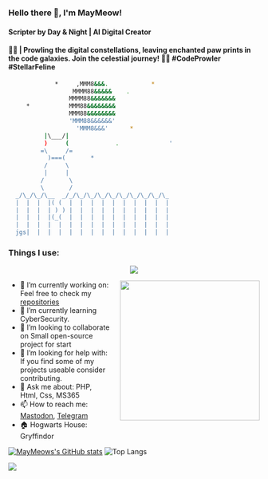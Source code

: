 ### Hello there 👋, I'm MayMeow!
#### Scripter by Day & Night | AI Digital Creator
#### 🌌🐾 | Prowling the digital constellations, leaving enchanted paw prints in the code galaxies. Join the celestial journey! 🚀🌠 #CodeProwler #StellarFeline

```bash
             *     ,MMM8&&&.            *
                  MMMM88&&&&&    .
                 MMMM88&&&&&&&
     *           MMM88&&&&&&&&
                 MMM88&&&&&&&&
                 'MMM88&&&&&&'
                   'MMM8&&&'      *
          |\___/|
          )     (             .              '
         =\     /=
           )===(       *
          /     \
          |     |
         /       \
         \       /
  _/\_/\_/\__  _/_/\_/\_/\_/\_/\_/\_/\_/\_/\_
  |  |  |  |( (  |  |  |  |  |  |  |  |  |  |
  |  |  |  | ) ) |  |  |  |  |  |  |  |  |  |
  |  |  |  |(_(  |  |  |  |  |  |  |  |  |  |
  |  |  |  |  |  |  |  |  |  |  |  |  |  |  |
  jgs|  |  |  |  |  |  |  |  |  |  |  |  |  | 
```

### Things I use:

<p align="center">
  <a href="https://skillicons.dev">
    <img src="https://skillicons.dev/icons?i=apple,azure,bootstrap,cs,cloudflare,codepen,css,discord,docker,dotnet,git,github,gitlab,gmail,go,graphql,html,js,laravel,npm,notion,markdown,nodejs,php,postgres,redis,regex,sass,windows,yarn" />
  </a>
</p>

<img src="https://media.maymeow.com/bg-remover-1761733081514(1).png" align="right" style="float:right; width:280px; margin-left:20px;" >

* 🔭 I’m currently working on: Feel free to check my [repositories](https://github.com/MayMeow?tab=repositories)
* 🌱 I’m currently learning CyberSecurity.
* 👯 I’m looking to collaborate on Small open-source project for start 
* 🤔 I’m looking for help with: If you find some of my projects useable consider contributing.
* 💬 Ask me about: PHP, Html, Css, MS365
* 📫 How to reach me: [Mastodon](https://social.lol/@may), [Telegram](https://t.me/MayMeow_w)
* 🏠 Hogwarts House: Gryffindor

[![MayMeows's GitHub stats](https://github-readme-stats.vercel.app/api?username=maymeow&theme=ambient_gradient)](https://github.com/anuraghazra/github-readme-stats)
![Top Langs](https://github-readme-stats.vercel.app/api/top-langs/?username=maymeow&layout=compact&theme=neon)

![](https://capsule-render.vercel.app/api?type=waving&height=150&color=gradient&section=footer)
